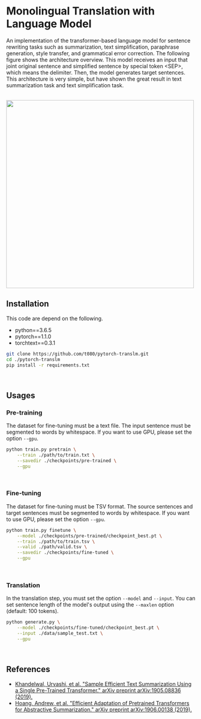 # Monolingual Translation with Language Model
An implementation of the transformer-based language model for sentence rewriting tasks such as summarization, text simplification, paraphrase generation, style transfer, and grammatical error correction. The following figure shows the architecture overview. This model receives an input that joint original sentence and simplified sentence by special token \<SEP\>, which means the delimiter. Then, the model generates target sentences. This architecture is very simple, but have shown the great result in text summarization task and text simplification task.  
<br>

<img src="https://user-images.githubusercontent.com/53220859/65313114-ccf70f00-dbce-11e9-822c-338fac8520e7.png" width="500">
<br>


## Installation
This code are depend on the following.
- python==3.6.5
- pytorch==1.1.0
- torchtext==0.3.1

```sh
git clone https://github.com/t080/pytorch-translm.git
cd ./pytorch-translm
pip install -r requirements.txt
```
<br>

## Usages
### Pre-training
The dataset for fine-tuning must be a text file. The input sentence must be segmented to words by whitespace. If you want to use GPU, please set the option `--gpu`.

```sh
python train.py pretrain \
    --train ./path/to/train.txt \
    --savedir ./checkpoints/pre-trained \
    --gpu
```
<br>

### Fine-tuning
The dataset for fine-tuning must be TSV format. The source sentences and target sentences must be segmented to words by whitespace. If you want to use GPU, please set the option `--gpu`.

```sh
python train.py finetune \
    --model ./checkpoints/pre-trained/checkpoint_best.pt \
    --train ./path/to/train.tsv \
    --valid ./path/valid.tsv \
    --savedir ./checkpoints/fine-tuned \
    --gpu
```
<br>

### Translation
In the translation step, you must set the option `--model` and `--input`. You can set sentence length of the model's output using the `--maxlen` option (default: 100 tokens).

```sh
python generate.py \
    --model ./checkpoints/fine-tuned/checkpoint_best.pt \
    --input ./data/sample_test.txt \
    --gpu
```
<br>

## References
- [Khandelwal, Urvashi, et al. "Sample Efficient Text Summarization Using a Single Pre-Trained Transformer." arXiv preprint arXiv:1905.08836 (2019).](https://arxiv.org/abs/1905.08836)
- [Hoang, Andrew, et al. "Efficient Adaptation of Pretrained Transformers for Abstractive Summarization." arXiv preprint arXiv:1906.00138 (2019).](https://arxiv.org/abs/1906.00138)

